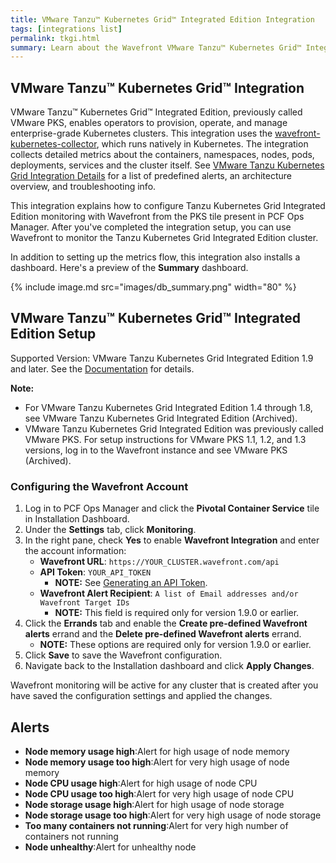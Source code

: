 ```yaml
---
title: VMware Tanzu™ Kubernetes Grid™ Integrated Edition Integration
tags: [integrations list]
permalink: tkgi.html
summary: Learn about the Wavefront VMware Tanzu™ Kubernetes Grid™ Integrated Edition Integration.
---
```

## VMware Tanzu™ Kubernetes Grid™ Integration

VMware Tanzu™ Kubernetes Grid™ Integrated Edition, previously called VMware PKS, enables operators to provision, operate, and manage enterprise-grade Kubernetes clusters. This integration uses the [wavefront-kubernetes-collector](https://github.com/wavefrontHQ/wavefront-kubernetes-collector), which runs natively in Kubernetes. The integration collects detailed metrics about the containers, namespaces, nodes, pods, deployments, services and the cluster itself. See [VMware Tanzu Kubernetes Grid Integration Details](https://docs.wavefront.com/integrations_tkgi.html) for a list of predefined alerts, an architecture overview, and troubleshooting info.

This integration explains how to configure Tanzu Kubernetes Grid Integrated Edition monitoring with Wavefront from the PKS tile present in PCF Ops Manager. After you've completed the integration setup, you can use Wavefront to monitor the Tanzu Kubernetes Grid Integrated Edition cluster.

In addition to setting up the metrics flow, this integration also installs a dashboard. Here's a preview of the **Summary** dashboard.

{% include image.md src="images/db_summary.png" width="80" %}

## VMware Tanzu™ Kubernetes Grid™ Integrated Edition Setup

  Supported Version: VMware Tanzu Kubernetes Grid Integrated Edition 1.9 and later. See the [Documentation](https://docs.vmware.com/en/VMware-Pivotal-Container-Service/index.html) for details.

  **Note:**
  * For VMware Tanzu Kubernetes Grid Integrated Edition 1.4 through 1.8, see VMware Tanzu Kubernetes Grid Integrated Edition (Archived).
  * VMware Tanzu Kubernetes Grid Integrated Edition was previously called VMware PKS. For setup instructions for VMware PKS 1.1, 1.2, and 1.3 versions, log in to the Wavefront instance and see VMware PKS (Archived).

### Configuring the Wavefront Account

1. Log in to PCF Ops Manager and click the **Pivotal Container Service** tile in Installation Dashboard.
2. Under the **Settings** tab, click **Monitoring**.
3. In the right pane, check **Yes** to enable **Wavefront Integration** and enter the account information:
   * **Wavefront URL**: `https://YOUR_CLUSTER.wavefront.com/api`
   * **API Token**: `YOUR_API_TOKEN`
     * **NOTE:** See [Generating an API Token](https://docs.wavefront.com/wavefront_api.html#managing-api-tokens).
   * **Wavefront Alert Recipient**: `A list of Email addresses and/or Wavefront Target IDs`
     * **NOTE:** This field is required only for version 1.9.0 or earlier.
4. Click the **Errands** tab and enable the **Create pre-defined Wavefront alerts** errand and the **Delete pre-defined Wavefront alerts** errand.
   * **NOTE:** These options are required only for version 1.9.0 or earlier.
5. Click **Save** to save the Wavefront configuration.
6. Navigate back to the Installation dashboard and click **Apply Changes**.

Wavefront monitoring will be active for any cluster that is created after you have saved the configuration settings and applied the changes.



<h2>Alerts</h2>  <ul><li markdown="span"><b>Node memory usage high</b>:Alert for high usage of node memory</li><li markdown="span"><b>Node memory usage too high</b>:Alert for very high usage of node memory</li><li markdown="span"><b>Node CPU usage high</b>:Alert for high usage of node CPU</li><li markdown="span"><b>Node CPU usage too high</b>:Alert for very high usage of node CPU</li><li markdown="span"><b>Node storage usage high</b>:Alert for high usage of node storage</li><li markdown="span"><b>Node storage usage too high</b>:Alert for very high usage of node storage</li><li markdown="span"><b>Too many containers not running</b>:Alert for very high number of containers not running</li><li markdown="span"><b>Node unhealthy</b>:Alert for unhealthy node</li></ul>